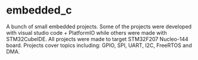# embedded_c

A bunch of small embedded projects. 
Some of the projects were developed with visual studio code + PlatformIO while others were made with STM32CubeIDE.
All projects were made to target STM32F207 Nucleo-144 board.
Projects cover topics including: GPIO, SPI, UART, I2C, FreeRTOS and DMA.
